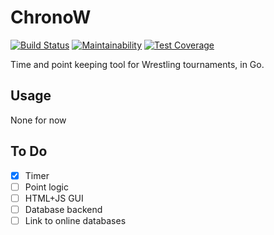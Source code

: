# ChronoW

[![Build Status](https://travis-ci.org/robinmamie/ChronoW.svg?branch=master)](https://travis-ci.org/robinmamie/ChronoW)
[![Maintainability](https://api.codeclimate.com/v1/badges/c37adf1ebbc6591b1021/maintainability)](https://codeclimate.com/github/robinmamie/ChronoW/maintainability)
[![Test Coverage](https://api.codeclimate.com/v1/badges/c37adf1ebbc6591b1021/test_coverage)](https://codeclimate.com/github/robinmamie/ChronoW/test_coverage)

Time and point keeping tool for Wrestling tournaments, in Go.

## Usage

None for now

## To Do

- [x] Timer
- [ ] Point logic
- [ ] HTML+JS GUI
- [ ] Database backend
- [ ] Link to online databases

